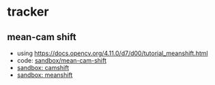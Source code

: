 # tracker

## mean-cam shift

- using https://docs.opencv.org/4.11.0/d7/d00/tutorial_meanshift.html
- code: [sandbox/mean-cam-shift](../../../sandbox/mean-cam-shift)
- [sandbox: camshift](./sandbox/camshift.md)
- [sandbox: meanshift](./sandbox/meanshift.md)
